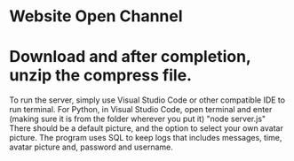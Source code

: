 # Website Open Channel

# Download and after completion, unzip the compress file.

To run the server, simply use Visual Studio Code or other compatible IDE to run terminal. 
For Python, in Visual Studio Code, open terminal and enter (making sure it is from the folder wherever you put it) "node server.js"
There should be a default picture, and the option to select your own avatar picture.
The program uses SQL to keep logs that includes messages, time, avatar picture and, password and username.
